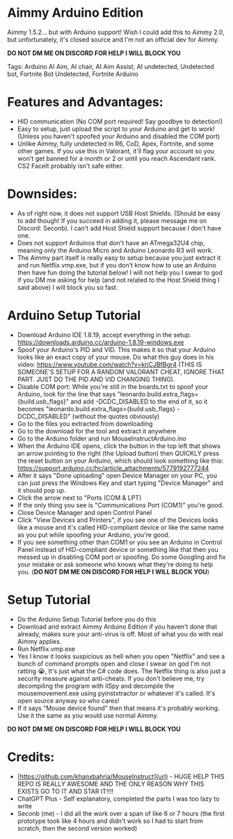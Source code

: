 # Aimmy Arduino Edition
Aimmy 1.5.2... but with Arduino support!
Wish I could add this to Aimmy 2.0, but unfortunately, it's closed source and I'm not an official dev for Aimmy.

**DO NOT DM ME ON DISCORD FOR HELP I WILL BLOCK YOU**

Tags: Arduino AI Aim, AI chair, AI Aim Assist, AI undetected, Undetected bot, Fortnite Bot Undetected, Fortnite Arduino

# Features and Advantages:
- HID communication (No COM port required! Say goodbye to detection!)
- Easy to setup, just upload the script to your Arduino and get to work! (Unless you haven't spoofed your Arduino and disabled the COM port)
- Unlike Aimmy, fully undetected in R6, CoD, Apex, Fortnite, and some other games. If you use this in Valorant, it'll flag your account so you won't get banned for a month or 2 or until you reach Ascendant rank. CS2 FaceIt probably isn't safe either.

# Downsides:
- As of right now, it does not support USB Host Shields. (Should be easy to add though! If you succeed in adding it, please message me on Discord: Seconb). I can't add Host Shield support because I don't have one.
- Does not support Arduinos that don't have an ATmega32U4 chip, meaning only the Arduino Micro and Arduino Leonardo R3 will work.
- The Aimmy part itself is really easy to setup because you just extract it and run Netflix.vmp.exe, but if you don't know how to use an Arduino then have fun doing the tutorial below! I will not help you I swear to god if you DM me asking for help (and not related to the Host Shield thing I said above) I will block you so fast.

# Arduino Setup Tutorial
- Download Arduino IDE 1.8.19, accept everything in the setup. https://downloads.arduino.cc/arduino-1.8.19-windows.exe
- Spoof your Arduino's PID and VID. This makes it so that your Arduino looks like an exact copy of your mouse. Do what this guy does in his video: https://www.youtube.com/watch?v=krjCJBfBgr4 (THIS IS SOMEONE'S SETUP FOR A RANDOM VALORANT CHEAT, IGNORE THAT PART. JUST DO THE PID AND VID CHANGING THING).
- Disable COM port: While you're still in the boards.txt to spoof your Arduino, look for the line that says "leonardo.build.extra_flags={build.usb_flags}" and add -DCDC_DISABLED to the end of it, so it becomes "leonardo.build.extra_flags={build.usb_flags} -DCDC_DISABLED" (without the quotes obviously)
- Go to the files you extracted from downloading
- Go to the download for the tool and extract it anywhere
- Go to the Arduino folder and run MouseInstructArduino.ino
- When the Arduino IDE opens, click the button in the top left that shows an arrow pointing to the right (the Upload button) then QUICKLY press the reset button on your Arduino, which should look something like this: https://support.arduino.cc/hc/article_attachments/5779192777244
- After it says "Done uploading" open Device Manager on your PC, you can just press the Windows Key and start typing "Device Manager" and it should pop up.
- Click the arrow next to "Ports (COM & LPT)
- If the only thing you see is "Communications Port (COM1)" you're good.
- Close Device Manager and open Control Panel
- Click "View Devices and Printers", if you see one of the Devices looks like a mouse and it's called HID-compliant device or like the same name as you put while spoofing your Arduino, you're good.
- If you see something other than COM1 or you see an Arduino in Control Panel instead of HID-compliant device or something like that then you messed up in disabling COM port or spoofing. Do some Googling and fix your mistake or ask someone who knows what they're doing to help you. (**DO NOT DM ME ON DISCORD FOR HELP I WILL BLOCK YOU**)

# Setup Tutorial
- Do the Arduino Setup Tutorial before you do this
- Download and extract Aimmy Arduino Edition if you haven't done that already, makes sure your anti-virus is off. Most of what you do with real Aimmy applies.
- Run Netflix.vmp.exe
- Yes I know it looks suspicious as hell when you open "Netflix" and see a bunch of command prompts open and close I swear on god I'm not ratting 😭, It's just what the C# code does. The Netflix thing is also just a security measure against anti-cheats. If you don't believe me, try decompiling the program with ilSpy and decompile the mousemovement.exe using pyinstxtractor or whatever it's called. It's open source anyway so who cares!
- If it says "Mouse device found" then that means it's probably working. Use it the same as you would use normal Aimmy.

**DO NOT DM ME ON DISCORD FOR HELP I WILL BLOCK YOU**

# Credits:
- [https://github.com/khanxbahria/MouseInstruct](url) - HUGE HELP THIS REPO IS REALLY AWESOME AND THE ONLY REASON WHY THIS EXISTS GO TO IT AND STAR IT!!!!
- ChatGPT Plus - Self explanatory, completed the parts I was too lazy to write
- Seconb (me) - I did all the work over a span of like 6 or 7 hours (the first prototype took like 4 hours and didn't work so I had to start from scratch, then the second version worked)
